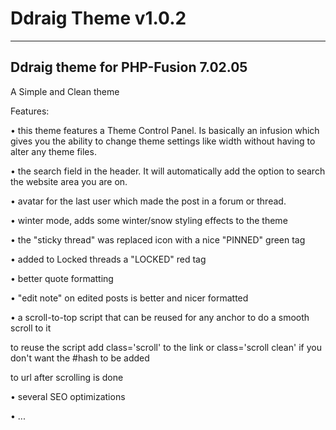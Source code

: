 Ddraig Theme v1.0.2
============
-------------
Ddraig theme for PHP-Fusion 7.02.05
-----------------------------------

A Simple and Clean theme


Features:

• this theme features a Theme Control Panel. Is basically an infusion which gives you the ability to change theme
settings like width without having to alter any theme files.

• the search field in the header. It will automatically add the option to search the website area you are on.

• avatar for the last user which made the post in a forum or thread.

• winter mode, adds some winter/snow styling effects to the theme

• the "sticky thread" was replaced icon with a nice "PINNED" green tag

• added to Locked threads a "LOCKED" red tag

• better quote formatting

• "edit note" on edited posts is better and nicer formatted

• a scroll-to-top script that can be reused for any anchor to do a smooth scroll to it

to reuse the script add class='scroll' to the link or class='scroll clean' if you don't want the #hash to be added

to url after scrolling is done

• several SEO optimizations

• ...

